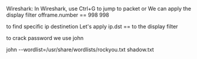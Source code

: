 Wireshark:
In Wireshark, use Ctrl+G to jump to packet  or We can apply the display filter offrame.number == 998 998

to find specific ip destinetion 
Let's apply ip.dst == <destination ip> to the display filter 

to crack password we use john 

john --wordlist=/usr/share/wordlists/rockyou.txt  shadow.txt